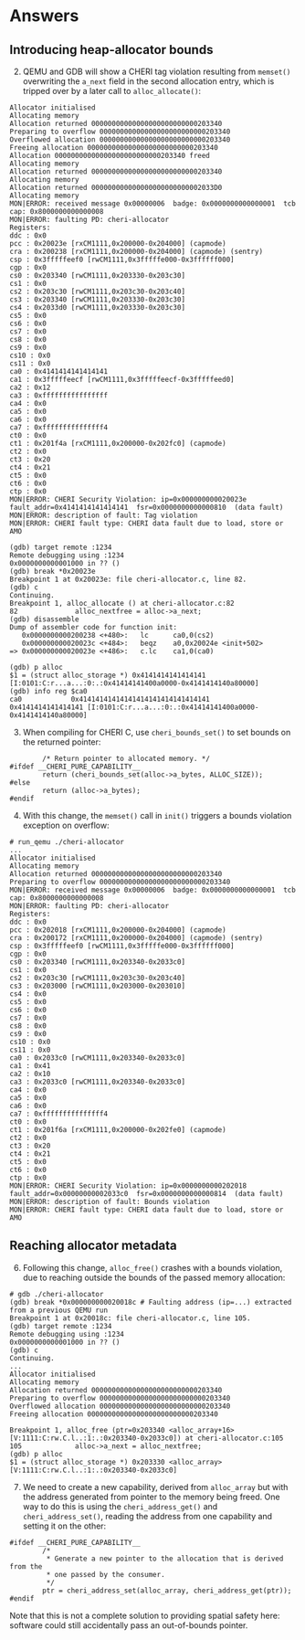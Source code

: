 # Answers

## Introducing heap-allocator bounds

2. QEMU and GDB will show a CHERI tag violation resulting from `memset()` overwriting
   the `a_next` field in the second allocation entry, which is tripped over by
   a later call to `alloc_allocate()`:

```
Allocator initialised
Allocating memory
Allocation returned 00000000000000000000000000203340
Preparing to overflow 00000000000000000000000000203340
Overflowed allocation 00000000000000000000000000203340
Freeing allocation 00000000000000000000000000203340
Allocation 00000000000000000000000000203340 freed
Allocating memory
Allocation returned 00000000000000000000000000203340
Allocating memory
Allocation returned 000000000000000000000000002033D0
Allocating memory
MON|ERROR: received message 0x00000006  badge: 0x0000000000000001  tcb cap: 0x8000000000000008
MON|ERROR: faulting PD: cheri-allocator
Registers:
ddc : 0x0
pcc : 0x20023e [rxCM1111,0x200000-0x204000] (capmode)
cra : 0x200238 [rxCM1111,0x200000-0x204000] (capmode) (sentry)
csp : 0x3fffffeef0 [rwCM1111,0x3fffffe000-0x3ffffff000]
cgp : 0x0
cs0 : 0x203340 [rwCM1111,0x203330-0x203c30]
cs1 : 0x0
cs2 : 0x203c30 [rwCM1111,0x203c30-0x203c40]
cs3 : 0x203340 [rwCM1111,0x203330-0x203c30]
cs4 : 0x2033d0 [rwCM1111,0x203330-0x203c30]
cs5 : 0x0
cs6 : 0x0
cs7 : 0x0
cs8 : 0x0
cs9 : 0x0
cs10 : 0x0
cs11 : 0x0
ca0 : 0x4141414141414141
ca1 : 0x3fffffeecf [rwCM1111,0x3fffffeecf-0x3fffffeed0]
ca2 : 0x12
ca3 : 0xffffffffffffffff
ca4 : 0x0
ca5 : 0x0
ca6 : 0x0
ca7 : 0xfffffffffffffff4
ct0 : 0x0
ct1 : 0x201f4a [rxCM1111,0x200000-0x202fc0] (capmode)
ct2 : 0x0
ct3 : 0x20
ct4 : 0x21
ct5 : 0x0
ct6 : 0x0
ctp : 0x0
MON|ERROR: CHERI Security Violation: ip=0x000000000020023e  fault_addr=0x4141414141414141  fsr=0x0000000000000810  (data fault)
MON|ERROR: description of fault: Tag violation
MON|ERROR: CHERI fault type: CHERI data fault due to load, store or AMO

(gdb) target remote :1234
Remote debugging using :1234
0x0000000000001000 in ?? ()
(gdb) break *0x20023e
Breakpoint 1 at 0x20023e: file cheri-allocator.c, line 82.
(gdb) c
Continuing.
Breakpoint 1, alloc_allocate () at cheri-allocator.c:82
82              alloc_nextfree = alloc->a_next;
(gdb) disassemble
Dump of assembler code for function init:
   0x0000000000200238 <+480>:   lc      ca0,0(cs2)
   0x000000000020023c <+484>:   beqz    a0,0x20024e <init+502>
=> 0x000000000020023e <+486>:   c.lc    ca1,0(ca0)

(gdb) p alloc
$1 = (struct alloc_storage *) 0x4141414141414141 [I:0101:C:r...a...:0:.:0x41414141400a0000-0x4141414140a80000]
(gdb) info reg $ca0
ca0            0x41414141414141414141414141414141       0x4141414141414141 [I:0101:C:r...a...:0:.:0x41414141400a0000-0x4141414140a80000]
```

3. When compiling for CHERI C, use `cheri_bounds_set()` to set bounds on the
   returned pointer:

```
        /* Return pointer to allocated memory. */
#ifdef __CHERI_PURE_CAPABILITY__
        return (cheri_bounds_set(alloc->a_bytes, ALLOC_SIZE));
#else
        return (alloc->a_bytes);
#endif
```

4. With this change, the `memset()` call in `init()` triggers a bounds
   violation exception on overflow:

```
# run_qemu ./cheri-allocator
...
Allocator initialised
Allocating memory
Allocation returned 00000000000000000000000000203340
Preparing to overflow 00000000000000000000000000203340
MON|ERROR: received message 0x00000006  badge: 0x0000000000000001  tcb cap: 0x8000000000000008
MON|ERROR: faulting PD: cheri-allocator
Registers:
ddc : 0x0
pcc : 0x202018 [rxCM1111,0x200000-0x204000] (capmode)
cra : 0x200172 [rxCM1111,0x200000-0x204000] (capmode) (sentry)
csp : 0x3fffffeef0 [rwCM1111,0x3fffffe000-0x3ffffff000]
cgp : 0x0
cs0 : 0x203340 [rwCM1111,0x203340-0x2033c0]
cs1 : 0x0
cs2 : 0x203c30 [rwCM1111,0x203c30-0x203c40]
cs3 : 0x203000 [rwCM1111,0x203000-0x203010]
cs4 : 0x0
cs5 : 0x0
cs6 : 0x0
cs7 : 0x0
cs8 : 0x0
cs9 : 0x0
cs10 : 0x0
cs11 : 0x0
ca0 : 0x2033c0 [rwCM1111,0x203340-0x2033c0]
ca1 : 0x41
ca2 : 0x10
ca3 : 0x2033c0 [rwCM1111,0x203340-0x2033c0]
ca4 : 0x0
ca5 : 0x0
ca6 : 0x0
ca7 : 0xfffffffffffffff4
ct0 : 0x0
ct1 : 0x201f6a [rxCM1111,0x200000-0x202fe0] (capmode)
ct2 : 0x0
ct3 : 0x20
ct4 : 0x21
ct5 : 0x0
ct6 : 0x0
ctp : 0x0
MON|ERROR: CHERI Security Violation: ip=0x0000000000202018  fault_addr=0x00000000002033c0  fsr=0x0000000000000814  (data fault)
MON|ERROR: description of fault: Bounds violation
MON|ERROR: CHERI fault type: CHERI data fault due to load, store or AMO
```

## Reaching allocator metadata

6. Following this change, `alloc_free()` crashes with a bounds violation,
   due to reaching outside the bounds of the passed memory allocation:

```
# gdb ./cheri-allocator
(gdb) break *0x000000000020018c # Faulting address (ip=...) extracted from a previous QEMU run
Breakpoint 1 at 0x20018c: file cheri-allocator.c, line 105.
(gdb) target remote :1234
Remote debugging using :1234
0x0000000000001000 in ?? ()
(gdb) c
Continuing.
...
Allocator initialised
Allocating memory
Allocation returned 00000000000000000000000000203340
Preparing to overflow 00000000000000000000000000203340
Overflowed allocation 00000000000000000000000000203340
Freeing allocation 00000000000000000000000000203340

Breakpoint 1, alloc_free (ptr=0x203340 <alloc_array+16> [V:1111:C:rw.C.l..:1:.:0x203340-0x2033c0]) at cheri-allocator.c:105
105             alloc->a_next = alloc_nextfree;
(gdb) p alloc
$1 = (struct alloc_storage *) 0x203330 <alloc_array> [V:1111:C:rw.C.l..:1:.:0x203340-0x2033c0]
```

7. We need to create a new capability, derived from `alloc_array` but with the
   address generated from pointer to the memory being freed.
   One way to do this is using the `cheri_address_get()` and
   `cheri_address_set()`, reading the address from one capability and setting
   it on the other:

```
#ifdef __CHERI_PURE_CAPABILITY__
        /*
         * Generate a new pointer to the allocation that is derived from the
         * one passed by the consumer.
         */
        ptr = cheri_address_set(alloc_array, cheri_address_get(ptr));
#endif
```

   Note that this is not a complete solution to providing spatial safety here:
   software could still accidentally pass an out-of-bounds pointer.

